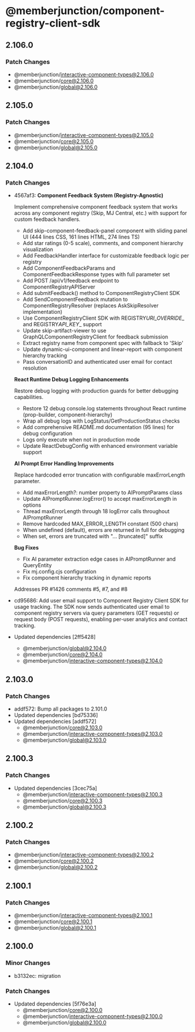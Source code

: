 # @memberjunction/component-registry-client-sdk

## 2.106.0

### Patch Changes

- @memberjunction/interactive-component-types@2.106.0
- @memberjunction/core@2.106.0
- @memberjunction/global@2.106.0

## 2.105.0

### Patch Changes

- @memberjunction/interactive-component-types@2.105.0
- @memberjunction/core@2.105.0
- @memberjunction/global@2.105.0

## 2.104.0

### Patch Changes

- 4567af3: **Component Feedback System (Registry-Agnostic)**

  Implement comprehensive component feedback system that works across any component registry (Skip, MJ Central, etc.) with support for custom feedback handlers.

  - Add skip-component-feedback-panel component with sliding panel UI (444 lines CSS, 161 lines HTML, 274 lines TS)
  - Add star ratings (0-5 scale), comments, and component hierarchy visualization
  - Add FeedbackHandler interface for customizable feedback logic per registry
  - Add ComponentFeedbackParams and ComponentFeedbackResponse types with full parameter set
  - Add POST /api/v1/feedback endpoint to ComponentRegistryAPIServer
  - Add submitFeedback() method to ComponentRegistryClient SDK
  - Add SendComponentFeedback mutation to ComponentRegistryResolver (replaces AskSkipResolver implementation)
  - Use ComponentRegistryClient SDK with REGISTRY*URI_OVERRIDE*_ and REGISTRY*API_KEY*_ support
  - Update skip-artifact-viewer to use GraphQLComponentRegistryClient for feedback submission
  - Extract registry name from component spec with fallback to 'Skip'
  - Update dynamic-ui-component and linear-report with component hierarchy tracking
  - Pass conversationID and authenticated user email for contact resolution

  **React Runtime Debug Logging Enhancements**

  Restore debug logging with production guards for better debugging capabilities.

  - Restore 12 debug console.log statements throughout React runtime (prop-builder, component-hierarchy)
  - Wrap all debug logs with LogStatus/GetProductionStatus checks
  - Add comprehensive README.md documentation (95 lines) for debug configuration
  - Logs only execute when not in production mode
  - Update ReactDebugConfig with enhanced environment variable support

  **AI Prompt Error Handling Improvements**

  Replace hardcoded error truncation with configurable maxErrorLength parameter.

  - Add maxErrorLength?: number property to AIPromptParams class
  - Update AIPromptRunner.logError() to accept maxErrorLength in options
  - Thread maxErrorLength through 18 logError calls throughout AIPromptRunner
  - Remove hardcoded MAX_ERROR_LENGTH constant (500 chars)
  - When undefined (default), errors are returned in full for debugging
  - When set, errors are truncated with "... [truncated]" suffix

  **Bug Fixes**

  - Fix AI parameter extraction edge cases in AIPromptRunner and QueryEntity
  - Fix mj.config.cjs configuration
  - Fix component hierarchy tracking in dynamic reports

  Addresses PR #1426 comments #5, #7, and #8

- cd95686: Add user email support to Component Registry Client SDK for usage tracking. The SDK now sends authenticated user email to component registry servers via query parameters (GET requests) or request body (POST requests), enabling per-user analytics and contact tracking.
- Updated dependencies [2ff5428]
  - @memberjunction/global@2.104.0
  - @memberjunction/core@2.104.0
  - @memberjunction/interactive-component-types@2.104.0

## 2.103.0

### Patch Changes

- addf572: Bump all packages to 2.101.0
- Updated dependencies [bd75336]
- Updated dependencies [addf572]
  - @memberjunction/core@2.103.0
  - @memberjunction/interactive-component-types@2.103.0
  - @memberjunction/global@2.103.0

## 2.100.3

### Patch Changes

- Updated dependencies [3cec75a]
  - @memberjunction/interactive-component-types@2.100.3
  - @memberjunction/core@2.100.3
  - @memberjunction/global@2.100.3

## 2.100.2

### Patch Changes

- @memberjunction/interactive-component-types@2.100.2
- @memberjunction/core@2.100.2
- @memberjunction/global@2.100.2

## 2.100.1

### Patch Changes

- @memberjunction/interactive-component-types@2.100.1
- @memberjunction/core@2.100.1
- @memberjunction/global@2.100.1

## 2.100.0

### Minor Changes

- b3132ec: migration

### Patch Changes

- Updated dependencies [5f76e3a]
  - @memberjunction/core@2.100.0
  - @memberjunction/interactive-component-types@2.100.0
  - @memberjunction/global@2.100.0
